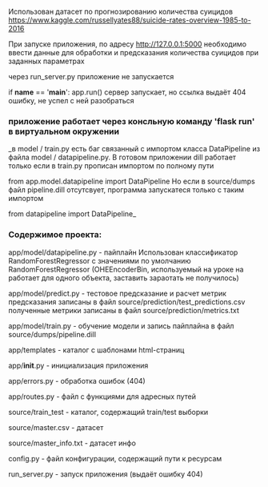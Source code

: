Использован датасет по прогнозированию количества суицидов
https://www.kaggle.com/russellyates88/suicide-rates-overview-1985-to-2016

При запуске приложения, по адресу
http://127.0.0.1:5000 
необходимо ввести данные для обработки и предсказания количества суицидов при заданных параметрах

через run_server.py приложение не запускается

if __name__ == '__main__':
    app.run()
сервер запускает, но ссылка выдаёт 404 ошибку, не успел с ней разобраться

### **приложение работает через консльную команду 'flask run' в виртуальном окружении**

_в model / train.py есть баг связанный с импортом класса DataPipeline из файла
model / datapipeline.py. В готовом приложении dill работает только если в train.py прописан импортом по полному пути

from app.model.datapipeline import DataPipeline
Но если в source/dumps файл pipeline.dill отсутсвует, программа запускатеся только с таким импортом  

from datapipeline import DataPipeline_

### **Содержимое проекта:**

app/model/datapipeline.py - пайплайн
    Использован классификатор RandomForestRegressor с значениями по умолчанию
    RandomForestRegressor
    (OHEEncoderBin, используемый на уроке на работает для одного объекта, заставить зараотать не получилось)

app/model/predict.py - тестовое предсказание и расчет метрик
    предсказания записаны в файл source/prediction/test_predictions.csv
    полученные метрики записаны в файл source/prediction/metrics.txt

app/model/train.py - обучение модели и запись пайплайна в файл source/dumps/pipeline.dill

app/templates - каталог с шаблонами html-страниц

app/__init__.py - инициализация приложения

app/errors.py - обработка ошибок (404)

app/routes.py - файл с функциями для адресных путей 

source/train_test - каталог, содержащий train/test выборки

source/master.csv - датасет

source/master_info.txt - датасет инфо

config.py - файл конфигурации, содержащий пути к ресурсам

run_server.py - запуск приложения (выдаёт ошибку 404)
